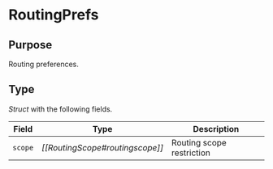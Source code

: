 # RoutingPrefs


## Purpose


Routing preferences.

## Type


*Struct* with the following fields.

| Field   | Type                            | Description               |
|---------|---------------------------------|---------------------------|
| `scope` | *[[RoutingScope#routingscope]]* | Routing scope restriction |
